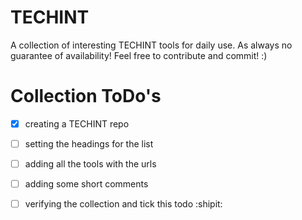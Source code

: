 # TECHINT
A collection of interesting TECHINT tools for daily use. As always no guarantee of availability! Feel free to contribute and commit! :)

# Collection ToDo's
- [x] creating a TECHINT repo
- [ ] setting the headings for the list
- [ ] adding all the tools with the urls
- [ ] adding some short comments
- [ ] verifying the collection and tick this todo :shipit:

